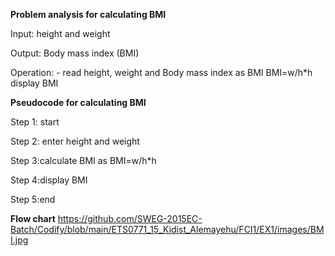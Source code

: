 **Problem analysis for calculating BMI**

Input: height  and weight 

Output: Body mass index (BMI)

Operation: - read height, weight and  Body mass index as BMI
      BMI=w/h*h
      display BMI
 

**Pseudocode for calculating BMI**


Step 1: start

Step 2: enter height and weight

Step 3:calculate BMI as BMI=w/h*h

Step 4:display BMI

Step 5:end

**Flow chart**
https://github.com/SWEG-2015EC-Batch/Codify/blob/main/ETS0771_15_Kidist_Alemayehu/FCI1/EX1/images/BMI.jpg

